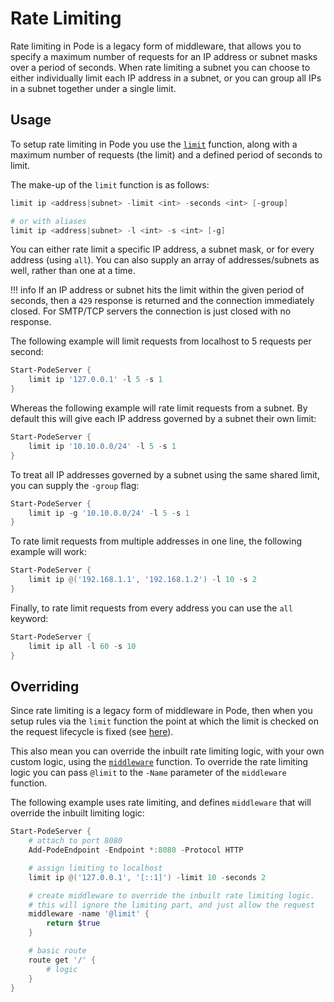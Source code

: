 # Rate Limiting

Rate limiting in Pode is a legacy form of middleware, that allows you to specify a maximum number of requests for an IP address or subnet masks over a period of seconds. When rate limiting a subnet you can choose to either individually limit each IP address in a subnet, or you can group all IPs in a subnet together under a single limit.

## Usage

To setup rate limiting in Pode you use the [`limit`](../../../Functions/Middleware/Limit) function, along with a maximum number of requests (the limit) and a defined period of seconds to limit.

The make-up of the `limit` function is as follows:

```powershell
limit ip <address|subnet> -limit <int> -seconds <int> [-group]

# or with aliases
limit ip <address|subnet> -l <int> -s <int> [-g]
```

You can either rate limit a specific IP address, a subnet mask, or for every address (using `all`). You can also supply an array of addresses/subnets as well, rather than one at a time.

!!! info
    If an IP address or subnet hits the limit within the given period of seconds, then a `429` response is returned and the connection immediately closed. For SMTP/TCP servers the connection is just closed with no response.

The following example will limit requests from localhost to 5 requests per second:

```powershell
Start-PodeServer {
    limit ip '127.0.0.1' -l 5 -s 1
}
```

Whereas the following example will rate limit requests from a subnet. By default this will give each IP address governed by a subnet their own limit:

```powershell
Start-PodeServer {
    limit ip '10.10.0.0/24' -l 5 -s 1
}
```

To treat all IP addresses governed by a subnet using the same shared limit, you can supply the `-group` flag:

```powershell
Start-PodeServer {
    limit ip -g '10.10.0.0/24' -l 5 -s 1
}
```

To rate limit requests from multiple addresses in one line, the following example will work:

```powershell
Start-PodeServer {
    limit ip @('192.168.1.1', '192.168.1.2') -l 10 -s 2
}
```

Finally, to rate limit requests from every address you can use the `all` keyword:

```powershell
Start-PodeServer {
    limit ip all -l 60 -s 10
}
```

## Overriding

Since rate limiting is a legacy form of middleware in Pode, then when you setup rules via the `limit` function the point at which the limit is checked on the request lifecycle is fixed (see [here](../Overview/#order-of-running)).

This also mean you can override the inbuilt rate limiting logic, with your own custom logic, using the [`middleware`](../../../Functions/Core/Middleware) function. To override the rate limiting logic you can pass `@limit` to the `-Name` parameter of the `middleware` function.

The following example uses rate limiting, and defines `middleware` that will override the inbuilt limiting logic:

```powershell
Start-PodeServer {
    # attach to port 8080
    Add-PodeEndpoint -Endpoint *:8080 -Protocol HTTP

    # assign limiting to localhost
    limit ip @('127.0.0.1', '[::1]') -limit 10 -seconds 2

    # create middleware to override the inbuilt rate limiting logic.
    # this will ignore the limiting part, and just allow the request
    middleware -name '@limit' {
        return $true
    }

    # basic route
    route get '/' {
        # logic
    }
}
```